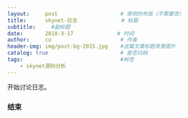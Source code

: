 ```yaml
---
layout:     post                    # 使用的布局（不需要改）
title:      skynet-日志              # 标题 
subtitle:     #副标题
date:       2018-3-17              # 时间
author:     co                      # 作者
header-img: img/post-bg-2015.jpg    #这篇文章标题背景图片
catalog: true                       # 是否归档
tags:                               #标签
    - skynet源码分析
---
```

开始讨论日志。

### 结束